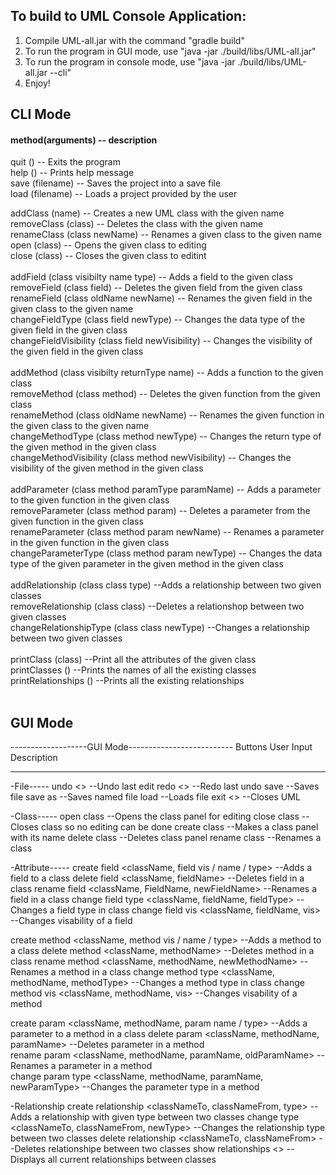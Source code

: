 ## To build to UML Console Application:

1. Compile UML-all.jar with the command "gradle build"
2. To run the program in GUI mode, use "java -jar ./build/libs/UML-all.jar"
3. To run the program in console mode, use "java -jar ./build/libs/UML-all.jar --cli"
4. Enjoy!


## CLI Mode
#### method(arguments) -- description
quit 			()      			-- Exits the program<br/>
help 			()      			-- Prints help message<br/>
save 			(filename) 			-- Saves the project into a save file<br/>
load 			(filename) 			-- Loads a project provided by the user<br/>


addClass 		(name)				-- Creates a new UML class with the given name<br/>
removeClass 		(class)				-- Deletes the class with the given name<br/>
renameClass 		(class newName)			-- Renames a given class to the given name<br/>
open 			(class)				-- Opens the given class to editing<br/>
close 			(class)				-- Closes the given class to editint<br/>
<br/>
addField 		(class visibilty name type)		-- Adds a field to the given class<br/>
removeField		(class field)			-- Deletes the given field from the given class<br/>
renameField		(class oldName newName) 		-- Renames the given field in the given class to the given name<br/>
changeFieldType		(class field newType)		-- Changes the data type of the given field in the given class<br/>
changeFieldVisibility   (class field newVisibility)     -- Changes the visibility of the given field in the given class<br/>
<br/>
addMethod		(class visibilty returnType name)	-- Adds a function to the given class<br/>
removeMethod		(class method)			-- Deletes the given function from the given class<br/>
renameMethod		(class oldName newName)		-- Renames the given function in the given class to the given name<br/>
changeMethodType	(class method newType)		-- Changes the return type of the given method in the given class<br/>
changeMethodVisibility  (class method newVisibility)    -- Changes the visibility of the given method in the given class<br/>
<br/>
addParameter		(class method paramType paramName)	-- Adds a parameter to the given function in the given class<br/>
removeParameter		(class method param)		-- Deletes a parameter from the given function in the given class<br/>
renameParameter		(class method param newName)	-- Renames a parameter in the given function in the given class<br/>
changeParameterType	(class method param newType)	-- Changes the data type of the given parameter in the given method in the given class<br/>
<br/>
addRelationship 	(class class type)			--Adds a relationship between two given classes<br/>
removeRelationship 	(class class)		--Deletes a relationshop between two given classes<br/>
changeRelationshipType 	(class class newType)			--Changes a relationship between two given classes<br/>
<br/>
printClass		(class)				--Print all the attributes of the given class<br/>
printClasses		()				--Prints the names of all the existing classes<br/>
printRelationships	()				--Prints all the existing relationships<br/>
<br/>
## GUI Mode
-------------------GUI Mode--------------------------
Buttons			User Input			Description
-------			----------			-----------
-File-----
  undo 			<>				--Undo last edit
  redo			<>				--Redo last undo
  save			<if no named file: name file>	--Saves file 
  save as		<file>				--Saves named file
  load			<file>				--Loads file
  exit			<>				--Closes UML

-Class-----
  open class		<class name>			--Opens the class panel for editing 
  close class		<class name>			--Closes class so no editing can be done
  create class		<class name>			--Makes a class panel with its name
  delete class		<class name>			--Deletes class panel
  rename class		<class name>			--Renames a class

-Attribute-----
  create field		<className, field vis / name / type>	--Adds a field to a class 
  delete field		<className, fieldName> 			--Deletes field in a class 
  rename field		<className, FieldName, newFieldName> 	--Renames a field in a class
  change field type	<className, fieldName, fieldType>	--Changes a field type in class
  change field vis	<className, fieldName, vis>		--Changes visability of a field

  create method		<className, method vis / name / type>	--Adds a method to a class 
  delete method		<className, methodName> 		--Deletes method in a class
  rename method		<className, methodName, newMethodName> 	--Renames a method in a class
  change method type	<className, methodName, methodType>	--Changes a method type in class
  change method vis	<className, methodName, vis>		--Changes visability of a method

  create param		<className, methodName, param name / type>		--Adds a parameter to a method in a class
  delete param		<className, methodName, paramName>			--Deletes parameter in a method  
  rename param		<className, methodName, paramName, oldParamName>	--Renames a parameter in a method	
  change param type	<className, methodName, paramName, newParamType>	--Changes the parameter type in a method

-Relationship
  create relationship	<classNameTo, classNameFrom, type>	--Adds a relationship with given type between two classes
  change type		<classNameTo, classNameFrom, newType>	--Changes the relationship type between two classes	
  delete relationship 	<classNameTo, classNameFrom>		--Deletes relationshipe between two classes
  show relationships	<>					--Displays all current relationships between classes
